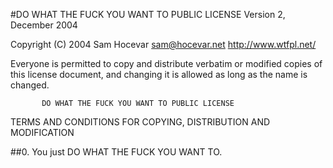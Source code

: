 #DO WHAT THE FUCK YOU WANT TO PUBLIC LICENSE
                   Version 2, December 2004

Copyright (C) 2004 Sam Hocevar <sam@hocevar.net>
http://www.wtfpl.net/

Everyone is permitted to copy and distribute verbatim or modified
copies of this license document, and changing it is allowed as long
as the name is changed.

           DO WHAT THE FUCK YOU WANT TO PUBLIC LICENSE
  TERMS AND CONDITIONS FOR COPYING, DISTRIBUTION AND MODIFICATION

##0. You just DO WHAT THE FUCK YOU WANT TO.

